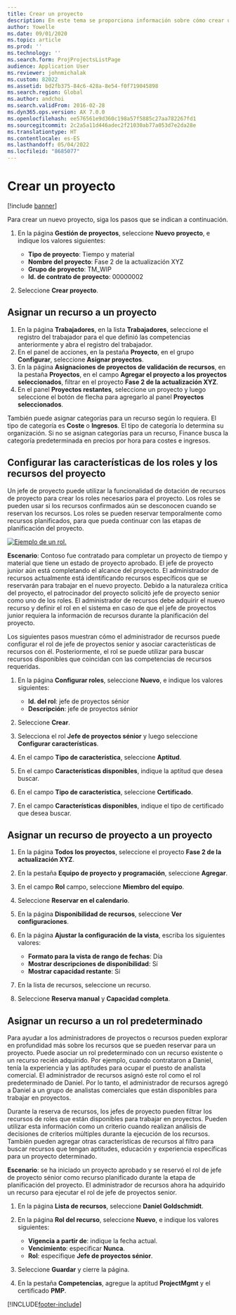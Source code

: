 ```yaml
---
title: Crear un proyecto
description: En este tema se proporciona información sobre cómo crear un proyecto nuevo.
author: Yowelle
ms.date: 09/01/2020
ms.topic: article
ms.prod: ''
ms.technology: ''
ms.search.form: ProjProjectsListPage
audience: Application User
ms.reviewer: johnmichalak
ms.custom: 82022
ms.assetid: bd2fb375-84c6-428a-8e54-f0f719045898
ms.search.region: Global
ms.author: andchoi
ms.search.validFrom: 2016-02-28
ms.dyn365.ops.version: AX 7.0.0
ms.openlocfilehash: ee576561e9d360c198a57f5885c27aa782267fd1
ms.sourcegitcommit: 2c2a5a11d446adec2f21030ab77a053d7e2da28e
ms.translationtype: HT
ms.contentlocale: es-ES
ms.lasthandoff: 05/04/2022
ms.locfileid: "8685077"
---
```

# <a name="create-a-new-project"></a>Crear un proyecto

[!include [banner](../includes/banner.md)]

Para crear un nuevo proyecto, siga los pasos que se indican a continuación.

1. En la página **Gestión de proyectos**, seleccione **Nuevo proyecto**, e indique los valores siguientes:

    - **Tipo de proyecto**: Tiempo y material
    - **Nombre del proyecto**: Fase 2 de la actualización XYZ
    - **Grupo de proyecto**: TM\_WIP
    - **Id. de contrato de proyecto**: 00000002

2. Seleccione **Crear proyecto**.

## <a name="assign-a-resource-to-a-project"></a>Asignar un recurso a un proyecto

1. En la página **Trabajadores**, en la lista **Trabajadores**, seleccione el registro del trabajador para el que definió las competencias anteriormente y abra el registro del trabajador.
2. En el panel de acciones, en la pestaña **Proyecto**, en el grupo **Configurar**, seleccione **Asignar proyectos**.
3. En la página **Asignaciones de proyectos de validación de recursos**, en la pestaña **Proyectos**, en el campo **Agregar el proyecto a los proyectos seleccionados**, filtrar en el proyecto **Fase 2 de la actualización XYZ**.
4. En el panel **Proyectos restantes**, seleccione un proyecto y luego seleccione el botón de flecha para agregarlo al panel **Proyectos seleccionados**.

También puede asignar categorías para un recurso según lo requiera. El tipo de categoría es **Coste** o **Ingresos**. El tipo de categoría lo determina su organización. Si no se asignan categorías para un recurso, Finance busca la categoría predeterminada en precios por hora para costes e ingresos.

## <a name="set-up-project-resource-and-role-characteristics"></a>Configurar las características de los roles y los recursos del proyecto

Un jefe de proyecto puede utilizar la funcionalidad de dotación de recursos de proyecto para crear los roles necesarios para el proyecto. Los roles se pueden usar si los recursos confirmados aún se desconocen cuando se reservan los recursos. Los roles se pueden reservar temporalmente como recursos planificados, para que pueda continuar con las etapas de planificación del proyecto.

[![Ejemplo de un rol.](./media/projectresourcing05.jpg)](./media/projectresourcing05.jpg) 

**Escenario**: Contoso fue contratado para completar un proyecto de tiempo y material que tiene un estado de proyecto aprobado. El jefe de proyecto junior aún está completando el alcance del proyecto. El administrador de recursos actualmente está identificando recursos específicos que se reservarán para trabajar en el nuevo proyecto. Debido a la naturaleza crítica del proyecto, el patrocinador del proyecto solicitó jefe de proyecto senior como uno de los roles. El administrador de recursos debe adquirir el nuevo recurso y definir el rol en el sistema en caso de que el jefe de proyectos junior requiera la información de recursos durante la planificación del proyecto.

Los siguientes pasos muestran cómo el administrador de recursos puede configurar el rol de jefe de proyectos senior y asociar características de recursos con él. Posteriormente, el rol se puede utilizar para buscar recursos disponibles que coincidan con las competencias de recursos requeridas.

1. En la página **Configurar roles**, seleccione **Nuevo**, e indique los valores siguientes:

    - **Id. del rol**: jefe de proyectos sénior
    - **Descripción**: jefe de proyectos sénior

2. Seleccione **Crear**.
3. Selecciona el rol **Jefe de proyectos sénior** y luego seleccione **Configurar características**.
4. En el campo **Tipo de característica**, seleccione **Aptitud**.
5. En el campo **Características disponibles**, indique la aptitud que desea buscar.
6. En el campo **Tipo de característica**, seleccione **Certificado**.
7. En el campo **Características disponibles**, indique el tipo de certificado que desea buscar.

## <a name="assign-a-project-resource-to-a-project"></a>Asignar un recurso de proyecto a un proyecto

1. En la página **Todos los proyectos**, seleccione el proyecto **Fase 2 de la actualización XYZ**.
2. En la pestaña **Equipo de proyecto y programación**, seleccione **Agregar**.
3. En el campo **Rol** campo, seleccione **Miembro del equipo**.
4. Seleccione **Reservar en el calendario**.
5. En la página **Disponibilidad de recursos**, seleccione **Ver configuraciones**.
6. En la página **Ajustar la configuración de la vista**, escriba los siguientes valores:

    - **Formato para la vista de rango de fechas**: Día
    - **Mostrar descripciones de disponibilidad**: Sí
    - **Mostrar capacidad restante**: Sí

7. En la lista de recursos, seleccione un recurso.
8. Seleccione **Reserva manual** y **Capacidad completa**.

## <a name="assign-a-resource-to-a-default-role"></a>Asignar un recurso a un rol predeterminado

Para ayudar a los administradores de proyectos o recursos pueden explorar en profundidad más sobre los recursos que se pueden reservar para un proyecto. Puede asociar un rol predeterminado con un recurso existente o un recurso recién adquirido. Por ejemplo, cuando contrataron a Daniel, tenía la experiencia y las aptitudes para ocupar el puesto de analista comercial. El administrador de recursos asignó este rol como el rol predeterminado de Daniel. Por lo tanto, el administrador de recursos agregó a Daniel a un grupo de analistas comerciales que están disponibles para trabajar en proyectos.

Durante la reserva de recursos, los jefes de proyecto pueden filtrar los recursos de roles que están disponibles para trabajar en proyectos. Pueden utilizar esta información como un criterio cuando realizan análisis de decisiones de criterios múltiples durante la ejecución de los recursos. También pueden agregar otras características de recursos al filtro para buscar recursos que tengan aptitudes, educación y experiencia específicas para un proyecto determinado.

**Escenario**: se ha iniciado un proyecto aprobado y se reservó el rol de jefe de proyecto sénior como recurso planificado durante la etapa de planificación del proyecto. El administrador de recursos ahora ha adquirido un recurso para ejecutar el rol de jefe de proyectos senior.

1. En la página **Lista de recursos**, seleccione **Daniel Goldschmidt**.
2. En la página **Rol del recurso**, seleccione **Nuevo**, e indique los valores siguientes:

    - **Vigencia a partir de**: indique la fecha actual.
    - **Vencimiento**: especificar **Nunca**.
    - **Rol**: especifique **Jefe de proyectos sénior**.

3. Seleccione **Guardar** y cierre la página.
4. En la pestaña **Competencias**, agregue la aptitud **ProjectMgmt** y el certificado **PMP**.


[!INCLUDE[footer-include](../includes/footer-banner.md)]